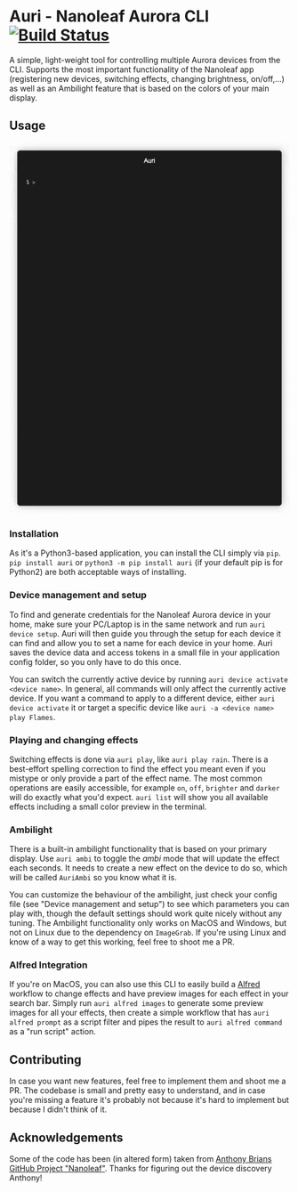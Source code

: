 # Auri - Nanoleaf Aurora CLI [![Build Status](https://travis-ci.org/MrTrustworthy/auri.svg?branch=master)](https://travis-ci.org/MrTrustworthy/auri)

A simple, light-weight tool for controlling multiple Aurora devices from the CLI. Supports the most important functionality of the Nanoleaf app (registering new devices, switching effects, changing brightness, on/off,...) as well as an Ambilight feature that is based on the colors of your main display.


## Usage 

![Auri Gif Sample](https://raw.githubusercontent.com/MrTrustworthy/auri/master/preview.gif)

### Installation

As it's a Python3-based application, you can install the CLI simply via `pip`. `pip install auri` or `python3 -m pip install auri` (if your default pip is for Python2) are both acceptable ways of installing.

### Device management and setup

To find and generate credentials for the Nanoleaf Aurora device in your home, make sure your PC/Laptop is in the same network and run `auri device setup`. Auri will then guide you through the setup for each device it can find and allow you to set a name for each device in your home. Auri saves the device data and access tokens in a small file in your application config folder, so you only have to do this once. 

You can switch the currently active device by running `auri device activate <device name>`. In general, all commands will only affect the currently active device. If you want a command to apply to a different device, either `auri device activate` it or target a specific device like `auri -a <device name> play Flames`.

### Playing and changing effects

Switching effects is done via `auri play`, like `auri play rain`. There is a best-effort spelling correction to find the effect you meant even if you mistype or only provide a part of the effect name. The most common operations are easily accessible, for example `on`, `off`, `brighter` and `darker` will do exactly what you'd expect. `auri list` will show you all available effects including a small color preview in the terminal.


### Ambilight

There is a built-in ambilight functionality that is based on your primary display. Use `auri ambi` to toggle the _ambi_ mode that will update the effect each seconds. It needs to create a new effect on the device to do so, which will be called `AuriAmbi` so you know what it is.

You can customize the behaviour of the ambilight, just check your config file (see "Device management and setup") to see which parameters you can play with, though the default settings should work quite nicely without any tuning. The Ambilight functionality only works on MacOS and Windows, but not on Linux due to the dependency on `ImageGrab`. If you're using Linux and know of a way to get this working, feel free to shoot me a PR.

### Alfred Integration

If you're on MacOS, you can also use this CLI to easily build a [Alfred](https://www.alfredapp.com/) workflow to change effects and have preview images for each effect in your search bar. Simply run `auri alfred images` to generate some preview images for all your effects, then create a simple workflow that has `auri alfred prompt` as a script filter and pipes the result to `auri alfred command` as a "run script" action.

## Contributing

In case you want new features, feel free to implement them and shoot me a PR. The codebase is small and pretty easy to understand, and in case you're missing a feature it's probably not because it's hard to implement but because I didn't think of it.

## Acknowledgements

Some of the code has been (in altered form) taken from [Anthony Brians GitHub Project "Nanoleaf"](https://github.com/software-2/nanoleaf). Thanks for figuring out the device discovery Anthony!
